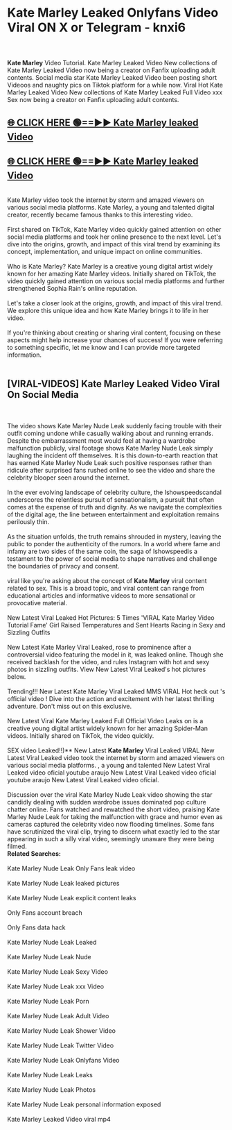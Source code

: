 <h1> Kate Marley Leaked Onlyfans Video Viral ON X or Telegram - knxi6 </h1>

# 
<br>
<strong>Kate Marley</strong> Video Tutorial. Kate Marley Leaked Video New collections of  Kate Marley Leaked Video now being a creator on Fanfix uploading adult contents. Social media star Kate Marley Leaked Video been posting short Videoos and naughty pics on Tiktok platform for a while now. Viral Hot Kate Marley Leaked Video New collections of Kate Marley Leaked Full Video xxx Sex now being a creator on Fanfix uploading adult contents.
<br>

## [🌐 CLICK HERE 🟢==►► Kate Marley leaked Video ](https://onlyclips.site?title=Kate_Marley&ref=git)


## [🌐 CLICK HERE 🟢==►► Kate Marley leaked Video ](https://onlyclips.site?title=Kate_Marley&ref=git)

<br>
Kate Marley video took the internet by storm and amazed viewers on various social media platforms. Kate Marley, a young and talented digital creator, recently became famous thanks to this interesting video.
<br><br>
First shared on TikTok, Kate Marley video quickly gained attention on other social media platforms and took her online presence to the next level. Let's dive into the origins, growth, and impact of this viral trend by examining its concept, implementation, and unique impact on online communities.
<br><br>
Who is Kate Marley? Kate Marley is a creative young digital artist widely known for her amazing Kate Marley videos. Initially shared on TikTok, the video quickly gained attention on various social media platforms and further strengthened Sophia Rain's online reputation.
<br><br>
Let's take a closer look at the origins, growth, and impact of this viral trend. We explore this unique idea and how Kate Marley brings it to life in her video.
<br><br>
If you're thinking about creating or sharing viral content, focusing on these aspects might help increase your chances of success! If you were referring to something specific, let me know and I can provide more targeted information.
<br><br>
<h2>[VIRAL-VIDEOS] Kate Marley Leaked Video Viral On Social Media</h2>
<br><br>
The video shows Kate Marley Nude Leak suddenly facing trouble with their outfit coming undone while casually walking about and running errands. Despite the embarrassment most would feel at having a wardrobe malfunction publicly, viral footage shows Kate Marley Nude Leak simply laughing the incident off themselves. It is this down-to-earth reaction that has earned Kate Marley Nude Leak such positive responses rather than ridicule after surprised fans rushed online to see the video and share the celebrity blooper seen around the internet.
<br><br>
In the ever evolving landscape of celebrity culture, the Ishowspeedscandal underscores the relentless pursuit of sensationalism, a pursuit that often comes at the expense of truth and dignity. As we navigate the complexities of the digital age, the line between entertainment and exploitation remains perilously thin.
<br><br>
As the situation unfolds, the truth remains shrouded in mystery, leaving the public to ponder the authenticity of the rumors. In a world where fame and infamy are two sides of the same coin, the saga of Ishowspeedis a testament to the power of social media to shape narratives and challenge the boundaries of privacy and consent.
<br><br>
viral like you're asking about the concept of <strong>Kate Marley</strong> viral content related to sex. This is a broad topic, and viral content can range from educational articles and informative videos to more sensational or provocative material.
<br><br>
New Latest Viral Leaked Hot Pictures: 5 Times 'VIRAL Kate Marley Video Tutorial Fame' Girl Raised Temperatures and Sent Hearts Racing in Sexy and Sizzling Outfits
<br><br>
New Latest Kate Marley Viral Leaked, rose to prominence after a controversial video featuring the model in it, was leaked online. Though she received backlash for the video, and rules Instagram with hot and sexy photos in sizzling outfits. View New Latest Viral Leaked's hot pictures below.
<br><br>
Trending!!! New Latest Kate Marley Viral Leaked MMS VIRAL Hot heck out 's official video ! Dive into the action and excitement with her latest thrilling adventure. Don't miss out on this exclusive.
<br><br>
New Latest Viral Kate Marley Leaked Full Official Video Leaks on  is a creative young digital artist widely known for her amazing Spider-Man videos. Initially shared on TikTok, the video quickly.
<br><br>
SEX video Leaked!!)** New Latest <strong>Kate Marley</strong> Viral Leaked VIRAL New Latest Viral Leaked video took the internet by storm and amazed viewers on various social media platforms. , a young and talented New Latest Viral Leaked video oficial youtube araujo New Latest Viral Leaked video oficial youtube araujo New Latest Viral Leaked video oficial.
<br><br>
Discussion over the viral Kate Marley Nude Leak video showing the star candidly dealing with sudden wardrobe issues dominated pop culture chatter online. Fans watched and rewatched the short video, praising Kate Marley Nude Leak for taking the malfunction with grace and humor even as cameras captured the celebrity video now flooding timelines. Some fans have scrutinized the viral clip, trying to discern what exactly led to the star appearing in such a silly viral video, seemingly unaware they were being filmed.
<br>
<strong>Related Searches:</strong>
<br><br>
Kate Marley Nude Leak Only Fans leak video
<br><br>
Kate Marley Nude Leak leaked pictures
<br><br>
Kate Marley Nude Leak explicit content leaks
<br><br>
Only Fans account breach
<br><br>
Only Fans data hack
<br><br>
Kate Marley Nude Leak Leaked
<br><br>
Kate Marley Nude Leak Nude
<br><br>
Kate Marley Nude Leak Sexy Video
<br><br>
Kate Marley Nude Leak xxx Video
<br><br>
Kate Marley Nude Leak Porn
<br><br>
Kate Marley Nude Leak Adult Video
<br><br>
Kate Marley Nude Leak Shower Video
<br><br>
Kate Marley Nude Leak Twitter Video
<br><br>
Kate Marley Nude Leak Onlyfans Video
<br><br>
Kate Marley Nude Leak Leaks
<br><br>
Kate Marley Nude Leak Photos
<br><br>
Kate Marley Nude Leak personal information exposed
<br><br>
Kate Marley Leaked Video viral mp4